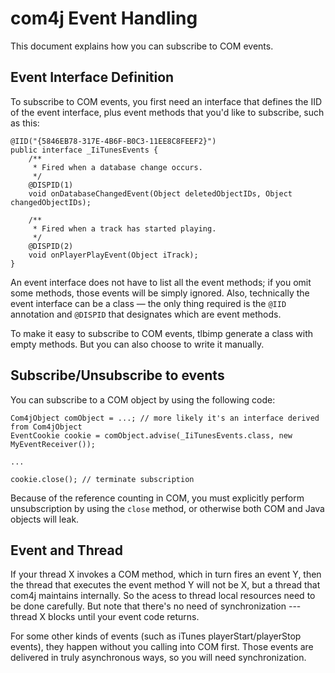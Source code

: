 # com4j Event Handling

This document explains how you can subscribe to COM events.

## Event Interface Definition

To subscribe to COM events, you first need an interface that defines the IID of the event interface,
plus event methods that you'd like to subscribe, such as this:

    @IID("{5846EB78-317E-4B6F-B0C3-11EE8C8FEEF2}")
    public interface _IiTunesEvents {
        /**
         * Fired when a database change occurs.
         */
        @DISPID(1)
        void onDatabaseChangedEvent(Object deletedObjectIDs, Object changedObjectIDs);

        /**
         * Fired when a track has started playing.
         */
        @DISPID(2)
        void onPlayerPlayEvent(Object iTrack);
    }

An event interface does not have to list all the event methods; if you omit some methods, those events
will be simply ignored. Also, technically the event interface can be a class &mdash; the only thing
required is the `@IID` annotation and `@DISPID` that designates which are event methods.

To make it easy to subscribe to COM events, tlbimp generate a class with empty methods.
But you can also choose to write it manually.

## Subscribe/Unsubscribe to events

You can subscribe to a COM object by using the following code:

    Com4jObject comObject = ...; // more likely it's an interface derived from Com4jObject
    EventCookie cookie = comObject.advise(_IiTunesEvents.class, new MyEventReceiver());

    ...

    cookie.close(); // terminate subscription

Because of the reference counting in COM, you must explicitly perform unsubscription
by using the `close` method, or otherwise both COM and Java objects will leak.

## Event and Thread

If your thread X invokes a COM method, which in turn fires an event Y, then the thread
that executes the event method Y will not be X, but a thread that com4j maintains internally.
So the acess to thread local resources need to be done carefully.
But note that there's no need of synchronization --- thread X blocks until your event code returns.

For some other kinds of events (such as iTunes playerStart/playerStop events), they
happen without you calling into COM first. Those events are delivered in
truly asynchronous ways, so you will need synchronization.